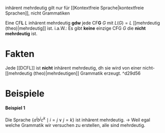 inhärent mehrdeutig gilt nur für [[Kontextfreie Sprache|kontextfreie Sprachen]], nicht Grammatiken

Eine CF**L** $L$ inhärent mehrdeutig **gdw** jede CF**G** $G$ mit $L(G)=L$ [[mehrdeutig (theo)|mehrdeutig]] ist.
i.a.W.: Es gibt **keine** einzige CFG $G$ die **nicht mehrdeutig** ist.


# Fakten
Jede [[DCFL]] ist **nicht** inhärent mehrdeutig, dh sie wird von einer nicht-[[mehrdeutig (theo)|mehrdeutigen]] Grammatik erzeugt. ^d29d56

# Beispiele
#### Beispiel 1
Die Sprache $\left\{a^i b^j c^k \mid i=j \vee j=k\right\}$ ist inhärent mehrdeutig. 
-> Weil egal welche Grammatik wir versuchen zu erstellen, alle sind mehrdeutig.


